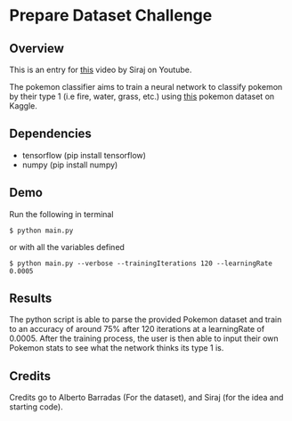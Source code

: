 # Prepare Dataset Challenge

## Overview

This is an entry for [this](https://youtu.be/0xVqLJe9_CY) video by Siraj on Youtube.

The pokemon classifier aims to train a neural network to classify pokemon by their type 1 (i.e fire, water, grass, etc.) using [this](https://www.kaggle.com/abcsds/pokemon) pokemon dataset on Kaggle.

## Dependencies

* tensorflow (pip install tensorflow) 
* numpy (pip install numpy) 


## Demo

Run the following in terminal
```
$ python main.py
```
or with all the variables defined
```
$ python main.py --verbose --trainingIterations 120 --learningRate 0.0005
```

## Results

The python script is able to parse the provided Pokemon dataset and train to an accuracy of around 75% after 120 iterations at a learningRate of 0.0005. 
After the training process, the user is then able to input their own Pokemon stats to see what the network thinks its type 1 is.

## Credits

Credits go to Alberto Barradas (For the dataset), and Siraj (for the idea and starting code).

